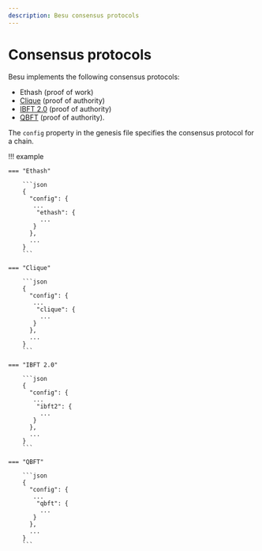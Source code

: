 ```yaml
---
description: Besu consensus protocols
---
```


# Consensus protocols

Besu implements the following consensus protocols:

* Ethash (proof of work)
* [Clique](../../HowTo/Configure/Consensus-Protocols/Clique.md) (proof of authority)
* [IBFT 2.0](../../HowTo/Configure/Consensus-Protocols/IBFT.md) (proof of authority)
* [QBFT](../../HowTo/Configure/Consensus-Protocols/QBFT.md) (proof of authority).

The `config` property in the genesis file specifies the consensus protocol for a chain.

!!! example

    === "Ethash"

        ```json
        {
          "config": {
           ...
            "ethash": {
             ...
           }
          },
          ...
        }
        ```

    === "Clique"

        ```json
        {
          "config": {
           ...
            "clique": {
             ...
           }
          },
          ...
        }
        ```

    === "IBFT 2.0"

        ```json
        {
          "config": {
           ...
            "ibft2": {
             ...
           }
          },
          ...
        }
        ```

    === "QBFT"

        ```json
        {
          "config": {
           ...
            "qbft": {
             ...
           }
          },
          ...
        }
        ```
